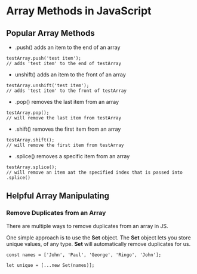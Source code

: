 # Array Methods in JavaScript

## Popular Array Methods

- .push() adds an item to the end of an array

``` 
testArray.push('test item');
// adds 'test item' to the end of testArray
```

- unshift() adds an item to the front of an array

```
testArray.unshift('test item');
// adds 'test item' to the front of testArray
```

- .pop() removes the last item from an array

```
testArray.pop();
// will remove the last item from testArray
```

- .shift() removes the first item from an array

``` 
testArray.shift();
// will remove the first item from testArray
```

- .splice() removes a specific item from an array

```
testArray.splice();
// will remove an item aat the specified index that is passed into .splice()
```

## Helpful Array Manipulating

### Remove Duplicates from an Array

There are multiple ways to remove duplicates from an array in JS.

One simple approach is to use the <strong>Set</strong> object. The <strong>Set</strong> object lets you store unique values, of any type. <strong>Set</strong> will automatically remove duplicates for us.

``` 
const names = ['John', 'Paul', 'George', 'Ringo', 'John'];

let unique = [...new Set(names)];
```
